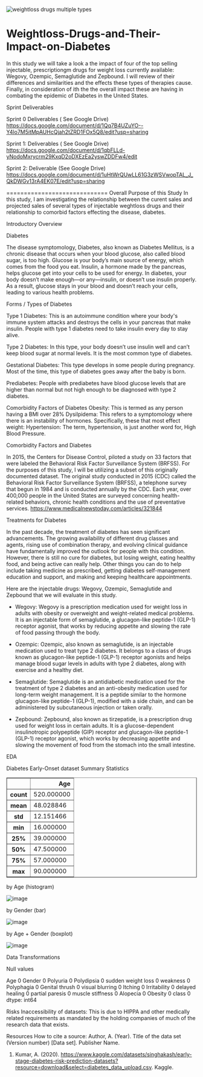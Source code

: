 
![weightloss drugs multiple types](https://github.com/deebaby001/Weightloss-Drugs-and-Their-Impact-on-Diabetes/assets/14750340/36ea2eb4-258b-4a62-8406-8b5747e25997)


# Weightloss-Drugs-and-Their-Impact-on-Diabetes

In this study we will take a look a the impact of four of the top selling injectable, prescriptiongm drugs for weight loss currently available: Wegovy, Ozempic, Semaglutide and Zepbound. I will review of their differences and similarities and the effects these types of therapies cause. Finally, in consideration of ith the the overall impact these are having in combating the epidemic of Diabetes in the United States.

Sprint Deliverables

Sprint 0 Deliverables ( See Google Drive)
https://docs.google.com/document/d/1Qq7B4UZuYO--Y4lo7M5itMpAUHcQjah2tZRD1FOx5Q8/edit?usp=sharing

Sprint 1: Deliverables ( See Google Drive)
https://docs.google.com/document/d/1qbFLLd-yNodoMxrycrm29KxqD2oDXEzEa2yswZDDFw4/edit

Sprint 2: Deliverable (See Google Drive)
https://docs.google.com/document/d/1uHtWrQUwLL61G3zWSVwopTAL_J_QkDWGv13rA4EK07E/edit?usp=sharing

=============================
Overall Purpose of this Study
In this study, I am investigating the relationship between the curent sales and projected sales of several types of injectable weghtloss drugs and their relationship to comorbid factors effecting the disease, diabetes. 

Introductory Overview

Diabetes 

The disease symptomology, Diabetes, also known as Diabetes Mellitus, is a chronic disease that occurs when your blood glucose, also called blood sugar, is too high. Glucose is your body’s main source of energy, which comes from the food you eat. Insulin, a hormone made by the pancreas, helps glucose get into your cells to be used for energy. In diabetes, your body doesn’t make enough—or any—insulin, or doesn’t use insulin properly. As a result, glucose stays in your blood and doesn’t reach your cells, leading to various health problems.

Forms / Types of Diabetes

Type 1 Diabetes: This is an autoimmune condition where your body's immune system attacks and destroys the cells in your pancreas that make insulin. People with type 1 diabetes need to take insulin every day to stay alive.

Type 2 Diabetes: In this type, your body doesn’t use insulin well and can’t keep blood sugar at normal levels. It is the most common type of diabetes.

Gestational Diabetes: This type develops in some people during pregnancy. Most of the time, this type of diabetes goes away after the baby is born.

Prediabetes: People with prediabetes have blood glucose levels that are higher than normal but not high enough to be diagnosed with type 2 diabetes.

Comorbidity Factors of Diabetes
Obesity: This is termed as any person having a BMI over 28%
Dysilpidema: This refers to a symptomology where there is an instability of hormones. Specifically, these that most effect weight: 
Hypertension: The term, hypertension, is just another word for, High Blood Pressure.

Comorbidity Factors and Diabetes

In 2015, the Centers for Disease Control, piloted a study on 33 factors that were labeled the Behavioral Risk Factor Surveillance System (BRFSS). For the purposes of this study, I will be utilizing a subset of this originally documented dataset. The original study conducted in 2015 (CDC) called the Behavioral Risk Factor Surveillance System (BRFSS), a telephone survey that begun in 1984 and is conducted annually by the CDC. Each year, over 400,000 people in the United States are surveyed concerning health-related behaviors, chronic health conditions and the use of preventative services.
https://www.medicalnewstoday.com/articles/321844

Treatments for Diabetes

In the past decade, the treatment of diabetes has seen significant advancements. The growing availability of different drug classes and agents, rising use of combination therapy, and evolving clinical guidance have fundamentally improved the outlook for people with this condition. However, there is still no cure for diabetes, but losing weight, eating healthy food, and being active can really help. Other things you can do to help include taking medicine as prescribed, getting diabetes self-management education and support, and making and keeping healthcare appointments.

Here are the injectable drugs: Wegovy, Ozempic, Semaglutide and Zepbound that we will evaluate in this study.

- Wegovy: Wegovy is a prescription medication used for weight loss in adults with obesity or overweight and weight-related medical problems. It is an injectable form of semaglutide, a glucagon-like peptide-1 (GLP-1) receptor agonist, that works by reducing appetite and slowing the rate of food passing through the body.

- Ozempic: Ozempic, also known as semaglutide, is an injectable medication used to treat type 2 diabetes. It belongs to a class of drugs known as glucagon-like peptide-1 (GLP-1) receptor agonists and helps manage blood sugar levels in adults with type 2 diabetes, along with exercise and a healthy diet.

- Semaglutide: Semaglutide is an antidiabetic medication used for the treatment of type 2 diabetes and an anti-obesity medication used for long-term weight management. It is a peptide similar to the hormone glucagon-like peptide-1 (GLP-1), modified with a side chain, and can be administered by subcutaneous injection or taken orally.

- Zepbound: Zepbound, also known as tirzepatide, is a prescription drug used for weight loss in certain adults. It is a glucose-dependent insulinotropic polypeptide (GIP) receptor and glucagon-like peptide-1 (GLP-1) receptor agonist, which works by decreasing appetite and slowing the movement of food from the stomach into the small intestine.



EDA

Diabetes Early-Onset dataset
Summary Statistics

<table border="1" class="dataframe">
  <thead>
    <tr style="text-align: right;">
      <th></th>
      <th>Age</th>
    </tr>
  </thead>
  <tbody>
    <tr>
      <th>count</th>
      <td>520.000000</td>
    </tr>
    <tr>
      <th>mean</th>
      <td>48.028846</td>
    </tr>
    <tr>
      <th>std</th>
      <td>12.151466</td>
    </tr>
    <tr>
      <th>min</th>
      <td>16.000000</td>
    </tr>
    <tr>
      <th>25%</th>
      <td>39.000000</td>
    </tr>
    <tr>
      <th>50%</th>
      <td>47.500000</td>
    </tr>
    <tr>
      <th>75%</th>
      <td>57.000000</td>
    </tr>
    <tr>
      <th>max</th>
      <td>90.000000</td>
    </tr>
  </tbody>
</table>
</div>

by Age (histogram)

![image](https://github.com/deebaby001/Weightloss-Drugs-and-Their-Impact-on-Diabetes/assets/14750340/b0fabe26-9002-442d-89be-7fdc903a0393)


by Gender (bar)

![image](https://github.com/deebaby001/Weightloss-Drugs-and-Their-Impact-on-Diabetes/assets/14750340/d9a6f2bb-d76e-4892-b311-1e1541bfc30d)


by Age + Gender (boxplot)

![image](https://github.com/deebaby001/Weightloss-Drugs-and-Their-Impact-on-Diabetes/assets/14750340/33aff619-c067-4679-a22a-59ceedde566c)


Data Transformations

Null values

Age                   0
Gender                0
Polyuria              0
Polydipsia            0
sudden weight loss    0
weakness              0
Polyphagia            0
Genital thrush        0
visual blurring       0
Itching               0
Irritability          0
delayed healing       0
partial paresis       0
muscle stiffness      0
Alopecia              0
Obesity               0
class                 0
dtype: int64



Risks
Inaccessibility of datasets: This is due to HIPPA and other medically related requirements as mandated by the holding companies of much of the research data that exists. 

Resources
How to cite a source: Author, A. (Year). Title of the data set (Version number) [Data set]. Publisher Name.
1. Kumar, A. (2020). https://www.kaggle.com/datasets/singhakash/early-stage-diabetes-risk-prediction-datasets?resource=download&select=diabetes_data_upload.csv. Kaggle.
   
